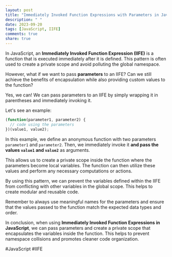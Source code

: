 ```yaml
---
layout: post
title: "Immediately Invoked Function Expressions with Parameters in JavaScript"
description: " "
date: 2023-09-20
tags: [JavaScript, IIFE]
comments: true
share: true
---
```


In JavaScript, an **Immediately Invoked Function Expression (IIFE)** is a function that is executed immediately after it is defined. This pattern is often used to create a private scope and avoid polluting the global namespace.

However, what if we want to pass **parameters** to an IIFE? Can we still achieve the benefits of encapsulation while also providing custom values to the function?

Yes, we can! We can pass parameters to an IIFE by simply wrapping it in parentheses and immediately invoking it.

Let's see an example:

```javascript
(function(parameter1, parameter2) {
  // code using the parameters
})(value1, value2);
```

In this example, we define an anonymous function with two parameters `parameter1` and `parameter2`. Then, we immediately invoke it **and pass the values `value1` and `value2`** as arguments.

This allows us to create a private scope inside the function where the parameters become local variables. The function can then utilize these values and perform any necessary computations or actions.

By using this pattern, we can prevent the variables defined within the IIFE from conflicting with other variables in the global scope. This helps to create modular and reusable code.

Remember to always use meaningful names for the parameters and ensure that the values passed to the function match the expected data types and order.

In conclusion, when using **Immediately Invoked Function Expressions in JavaScript**, we can pass parameters and create a private scope that encapsulates the variables inside the function. This helps to prevent namespace collisions and promotes cleaner code organization.

#JavaScript #IIFE